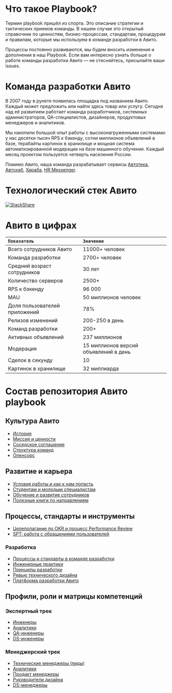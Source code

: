 # Что такое Playbook?

Термин playbook пришёл из спорта. Это описание стратегии и тактических приемов команды. В нашем случае это открытый справочник по ценностям, бизнес-процессам, стандартам, процедурам и правилам, которые мы используем в команде разработки в Авито.

Процессы постоянно развиваются, мы будем вносить изменения и дополнения в наш Playbook. Если вам интересно узнать больше о работе команды разработки Авито — не стесняйтесь, присылайте ваши issues.


# Команда разработки Авито
В 2007 году в рунете появилась площадка под названием Авито. Каждый может предложить или найти здесь товар или услугу. Сегодня над её развитием работает команда разработчиков, системных администраторов, QA-специалистов, дизайнеров, продуктовых менеджеров и аналитиков.

Мы накопили большой опыт работы с высоконагруженными системами: у нас десятки тысяч RPS к бэкенду, сотни миллионов объявлений в базе, терабайты картинок в хранилище и мощная система автоматизированной модерации на базе машинного обучения. Каждый месяц проектом пользуется четверть населения России.

Помимо Авито, наша команда разрабатывает сервисы [Автотека](https://autoteka.ru), [Автохаб](https://ahb.ru), [Хараба](https://haraba.ru), [HR Messenger](https://hrmessenger.com).


# Технологический стек Авито
[![StackShare](https://img.shields.io/badge/tech-stack-0690fa.svg?style=flat)](https://stackshare.io/avito/avito)


# Авито в цифрах
| `Показатель` | `Значение` |
|:---|:---|
Всего сотрудников Авито | 11000+ человек
Команда разработки | 2700+ человек
Средний возраст сотрудников | 30 лет
Количество серверов | 2500+
RPS к бэкенду | 96 000
MAU | 50 миллионов человек
Доля пользователей приложений | 78%
Релизов изменений | 200-250 в день
Команд разработки | 200+
Активных объявлений | 237 миллионов
Модерация | 15 миллионов версий объявлений в день
Сделок в секунду | 10
Картинок в хранилище | 32 миллиарда


# Состав репозитория Авито playbook

## Культура Авито

- [История](avito-history.md)
- [Миссия и ценности](mission-and-values.md)
- [Соседское соглашение](neighborhood-agreement.md)
- [Структура команд](structure.md)
- [Опенсорс](avito-open-source.md)

## Развитие и карьера

- [Условия работы и как к нам попасть](recruitment-and-office.md)
- [Студентам и молодым специалистам](students.md)
- [Обучение и развитие сотрудников](training-and-development.md)
- [Полезные книги по направлениям](books.md)


## Процессы, стандарты и инструменты

- [Целеполагание по OKR и процесс Performance Review](goal-setting.md)
- [SPT: работа с обращениями пользователей](spt.md)

### Разработка

- [Процессы и стандарты в команде разработки](processes-and-standards.md)
- [Инженерные практики](avito-developer-practice.md)
- [Принципы разработки](development-principles.md)
- [Ревью технического дизайна](tech_design_review.md)
- [Платформа разработки Авито](avito-paas.md)


## Профили, роли и матрицы компетенций

### Экспертный трек

- [Инженеры](developer-profile.md)
- [Аналитики](analytics-levels.md)
- [QA-инженеры](QA-profile.md)
- [DS-инженеры](ds-skills.md)

### Менеджерский трек

- [Технические менеджеры (лиды)](techlead-profile.md)
- [Аналитики](analytics-management.md)
- [Продакт менеджеры](product-levels.md)
- [Руководители дизайна](design-management.md)
- [DS-менеджеры](ds-managers-profiles.md)

